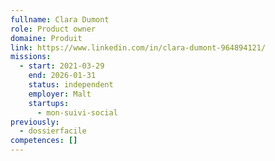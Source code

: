 ```yaml
---
fullname: Clara Dumont
role: Product owner
domaine: Produit
link: https://www.linkedin.com/in/clara-dumont-964894121/
missions:
  - start: 2021-03-29
    end: 2026-01-31
    status: independent
    employer: Malt
    startups:
      - mon-suivi-social
previously:
  - dossierfacile
competences: []
---
```

